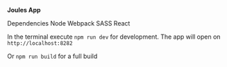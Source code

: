 **Joules App**

Dependencies
Node
Webpack
SASS
React

In the terminal execute `npm run dev` for development. The app will open on `http://localhost:8282`

Or `npm run build` for a full build
